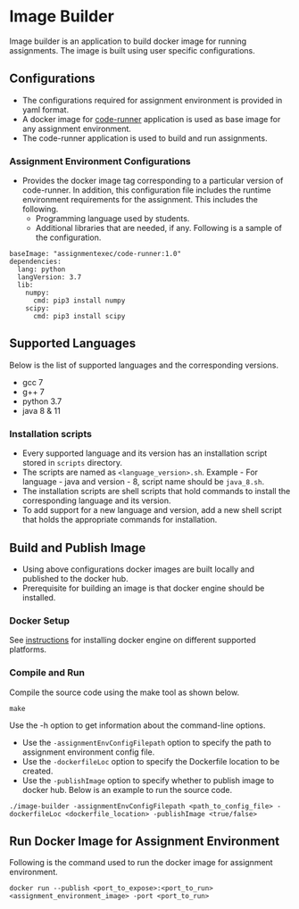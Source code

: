 # Image Builder
Image builder is an application to build docker image for running assignments. The image is built using user specific configurations.

## Configurations
- The configurations required for assignment environment is provided in yaml format.
- A docker image for [code-runner](https://github.com/assignment-exec/code-runner) application is used as base image for any assignment environment.
- The code-runner application is used to build and run assignments.

### Assignment Environment Configurations
- Provides the docker image tag corresponding to a particular version of code-runner. In addition, this configuration file includes the runtime environment requirements for the assignment. This includes the following.
    - Programming language used by students.
    - Additional libraries that are needed, if any.
Following is a sample of the configuration.
```commandline
baseImage: "assignmentexec/code-runner:1.0"
dependencies:
  lang: python
  langVersion: 3.7
  lib:
    numpy:
      cmd: pip3 install numpy
    scipy:
      cmd: pip3 install scipy
```

## Supported Languages
Below is the list of supported languages and the corresponding versions.
- gcc 7
- g++ 7
- python 3.7
- java 8 & 11

### Installation scripts
- Every supported language and its version has an installation script stored in `scripts` directory.
- The scripts are named as `<language_version>.sh`. Example - For language - java and version - 8, script name should be `java_8.sh`.
- The installation scripts are shell scripts that hold commands to install the corresponding language and its version.
- To add support for a new language and version, add a new shell script that holds the appropriate commands for installation.

## Build and Publish Image
- Using above configurations docker images are built locally and published to the docker hub.
- Prerequisite for building an image is that docker engine should be installed.
### Docker Setup
See [instructions](https://docs.docker.com/engine/installation/) for installing docker engine on different supported platforms.
### Compile and Run
Compile the source code using the make tool as shown below.
```commandline
make
```
Use the -h option to get information about the command-line options.
- Use the `-assignmentEnvConfigFilepath` option to specify the path to assignment environment config file.
- Use the `-dockerfileLoc` option to specify the Dockerfile location to be created.
- Use the `-publishImage` option to specify whether to publish image to docker hub.
Below is an example to run the source code.
```commandline
./image-builder -assignmentEnvConfigFilepath <path_to_config_file> -dockerfileLoc <dockerfile_location> -publishImage <true/false>
```
## Run Docker Image for Assignment Environment
Following is the command used to run the docker image for assignment environment.
```commandline
docker run --publish <port_to_expose>:<port_to_run> <assignment_environment_image> -port <port_to_run>
```


